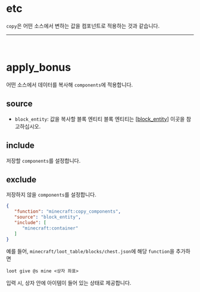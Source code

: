 # etc

`copy`은 어떤 소스에서 변하는 값을
컴포넌트로 적용하는 것과 같습니다.

---

<br/>

# apply_bonus
어떤 소스에서 데이터를 복사해 `components`에 적용합니다.

## source
- `block_entity`: 값을 복사할 블록 엔티티
블록 엔티티는 [[block_entity](https://minecraft.wiki/w/Block_entity)] 이곳을 참고하십시오.

## include
저장할 `components`를 설정합니다.

## exclude
저장하지 않을 `components`를 설정합니다.

```json
{
   "function": "minecraft:copy_components",
   "source": "block_entity",
   "include": [
      "minecraft:container"
   ]
}
```

예를 들어, `minecraft/loot_table/blocks/chest.json`에
해당 `function`을 추가하면

```mcfunction
loot give @s mine <상자 좌표>
```

입력 시, 상자 안에 아이템이 들어 있는 상태로 제공합니다.